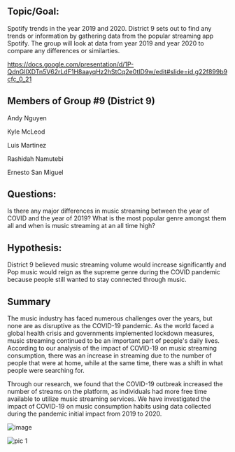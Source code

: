 ## Topic/Goal:

Spotify trends in the year 2019 and 2020. District 9 sets out to find any trends or information by gathering data from the popular streaming app Spotify. The group will look at data from year 2019 and year 2020 to compare any differences or similarties. 

https://docs.google.com/presentation/d/1P-QdnGlIXDTn5V62rLdF1H8aayqHz2hStCq2e0tID9w/edit#slide=id.g22f899b9cfc_0_21

## Members of Group #9 (District 9)

Andy Nguyen

Kyle McLeod

Luis Martinez

Rashidah Namutebi

Ernesto San Miguel 



## Questions:
Is there any major differences in music streaming between the year of COVID and the year of 2019? What is the most popular genre amongst them all and when is music streaming at an all time high?

## Hypothesis:
District 9 believed music streaming volume would increase significantly and Pop music would reign as the supreme  genre during the COVID pandemic because people still wanted to stay connected through music. 



## Summary
The music industry has faced numerous challenges over the years, but none are as disruptive as the COVID-19 pandemic. As the world faced a global health crisis and governments implemented lockdown measures, music streaming continued to be an important part of people's daily lives. According to our analysis of the impact of COVID-19 on music streaming consumption, there was an increase in streaming due to the number of people that were at home, while at the same time, there was a shift in what people were searching for.

Through our research, we found that the COVID-19 outbreak increased the number of streams on the platform, as individuals had more free time available to utilize music streaming services. We have investigated the impact of COVID-19 on music consumption habits using data collected during the pandemic initial impact from 2019 to 2020. 

![image](https://user-images.githubusercontent.com/126118569/233495504-ea5fb364-5dc9-42ea-ae1e-fbf2e70602d5.png)


![pic 1](https://github.com/Kyle-McLeod/MusicGenres-Season-Location-Age/assets/126118569/168cd7f6-8995-438b-a41a-47c87f38c3fb)
